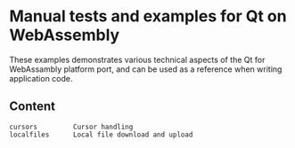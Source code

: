 Manual tests and examples for Qt on WebAssembly
===============================================

These examples demonstrates various technical aspects of
the Qt for WebAssambly platform port, and can be used
as a reference when writing application code.

Content
-------

    cursors         Cursor handling
    localfiles      Local file download and upload
